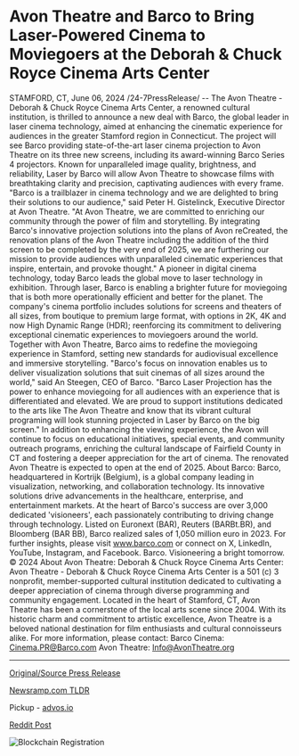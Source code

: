 # Avon Theatre and Barco to Bring Laser-Powered Cinema to Moviegoers at the Deborah & Chuck Royce Cinema Arts Center

STAMFORD, CT, June 06, 2024 /24-7PressRelease/ -- The Avon Theatre - Deborah & Chuck Royce Cinema Arts Center, a renowned cultural institution, is thrilled to announce a new deal with Barco, the global leader in laser cinema technology, aimed at enhancing the cinematic experience for audiences in the greater Stamford region in Connecticut.  The project will see Barco providing state-of-the-art laser cinema projection to Avon Theatre on its three new screens, including its award-winning Barco Series 4 projectors. Known for unparalleled image quality, brightness, and reliability, Laser by Barco will allow Avon Theatre to showcase films with breathtaking clarity and precision, captivating audiences with every frame.  "Barco is a trailblazer in cinema technology and we are delighted to bring their solutions to our audience," said Peter H. Gistelinck, Executive Director at Avon Theatre. "At Avon Theatre, we are committed to enriching our community through the power of film and storytelling. By integrating Barco's innovative projection solutions into the plans of Avon reCreated, the renovation plans of the Avon Theatre including the addition of the third screen to be completed by the very end of 2025, we are furthering our mission to provide audiences with unparalleled cinematic experiences that inspire, entertain, and provoke thought."  A pioneer in digital cinema technology, today Barco leads the global move to laser technology in exhibition. Through laser, Barco is enabling a brighter future for moviegoing that is both more operationally efficient and better for the planet. The company's cinema portfolio includes solutions for screens and theaters of all sizes, from boutique to premium large format, with options in 2K, 4K and now High Dynamic Range (HDR); reenforcing its commitment to delivering exceptional cinematic experiences to moviegoers around the world. Together with Avon Theatre, Barco aims to redefine the moviegoing experience in Stamford, setting new standards for audiovisual excellence and immersive storytelling.  "Barco's focus on innovation enables us to deliver visualization solutions that suit cinemas of all sizes around the world," said An Steegen, CEO of Barco. "Barco Laser Projection has the power to enhance moviegoing for all audiences with an experience that is differentiated and elevated. We are proud to support institutions dedicated to the arts like The Avon Theatre and know that its vibrant cultural programing will look stunning projected in Laser by Barco on the big screen."  In addition to enhancing the viewing experience, the Avon will continue to focus on educational initiatives, special events, and community outreach programs, enriching the cultural landscape of Fairfield County in CT and fostering a deeper appreciation for the art of cinema. The renovated Avon Theatre is expected to open at the end of 2025.  About Barco: Barco, headquartered in Kortrijk (Belgium), is a global company leading in visualization, networking, and collaboration technology. Its innovative solutions drive advancements in the healthcare, enterprise, and entertainment markets. At the heart of Barco's success are over 3,000 dedicated 'visioneers', each passionately contributing to driving change through technology. Listed on Euronext (BAR), Reuters (BARBt.BR), and Bloomberg (BAR BB), Barco realized sales of 1,050 million euro in 2023. For further insights, please visit www.barco.com or connect on X, LinkedIn, YouTube, Instagram, and Facebook. Barco. Visioneering a bright tomorrow. © 2024  About Avon Theatre: Deborah & Chuck Royce Cinema Arts Center: Avon Theatre - Deborah & Chuck Royce Cinema Arts Center is a 501 (c) 3 nonprofit, member-supported cultural institution dedicated to cultivating a deeper appreciation of cinema through diverse programming and community engagement. Located in the heart of Stamford, CT, Avon Theatre has been a cornerstone of the local arts scene since 2004. With its historic charm and commitment to artistic excellence, Avon Theatre is a beloved national destination for film enthusiasts and cultural connoisseurs alike.  For more information, please contact: Barco Cinema: Cinema.PR@Barco.com  Avon Theatre: Info@AvonTheatre.org 

---

[Original/Source Press Release](https://www.24-7pressrelease.com/press-release/511324/avon-theatre-and-barco-to-bring-laser-powered-cinema-to-moviegoers-at-the-deborah-chuck-royce-cinema-arts-center)
                    

[Newsramp.com TLDR](https://newsramp.com/curated-news/avon-theatre-partners-with-barco-to-bring-state-of-the-art-laser-cinema-technology-to-stamford/07ffca5802a40fd220e0850ad798c46b) 


Pickup - [advos.io](https://advos.io/en/avon-theatre-partners-with-barco-to-introduce-cutting-edge-laser-powered-cinema/20243869)
 



[Reddit Post](https://www.reddit.com/r/Business_NewsRamp/comments/1enhg12/avon_theatre_partners_with_barco_to_bring/) 



![Blockchain Registration](https://cdn.newsramp.app/24-7PressRelease/qrcode/246/6/wolfeJhT.webp)
